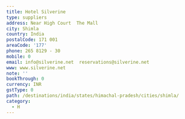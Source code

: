 ```yaml
---
title: Hotel Silverine
type: suppliers
address: Near High Court  The Mall
city: Shimla
country: India
postalCode: 171 001
areaCode: '177'
phone: 265 8129 - 30
mobile: 0
email: info@silverine.net  reservations@silverine.net
www: www.silverine.net
note: ''
bookThrough: 0
currency: INR
gstType: 0
path: /destinations/india/states/himachal-pradesh/cities/shimla/
category:
  - H
---
```


